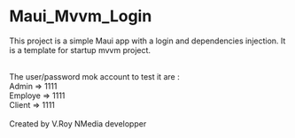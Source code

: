 # Maui_Mvvm_Login
This project is a simple Maui app with a login and dependencies injection.
It is a template for startup mvvm project.<br/><br/>

The user/password mok account to test it are :<br/>
Admin   => 1111
<br/>
Employe => 1111
<br/>
Client  => 1111
<br/><br/>
Created by  V.Roy NMedia developper
